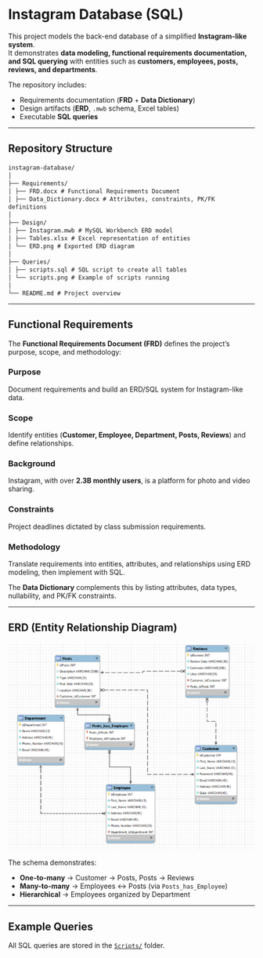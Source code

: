 # Instagram Database (SQL)

This project models the back-end database of a simplified **Instagram-like system**.  
It demonstrates **data modeling, functional requirements documentation, and SQL querying** with entities such as **customers, employees, posts, reviews, and departments**.  

The repository includes:  
- Requirements documentation (**FRD** + **Data Dictionary**)  
- Design artifacts (**ERD**, `.mwb` schema, Excel tables)  
- Executable **SQL queries**  

---

## Repository Structure
```
instagram-database/
│
├── Requirements/
│ ├── FRD.docx # Functional Requirements Document
│ ├── Data_Dictionary.docx # Attributes, constraints, PK/FK definitions
│
├── Design/
│ ├── Instagram.mwb # MySQL Workbench ERD model
│ ├── Tables.xlsx # Excel representation of entities
│ └── ERD.png # Exported ERD diagram
│
├── Queries/
│ ├── scripts.sql # SQL script to create all tables
│ └── scripts.png # Example of scripts running
│
└── README.md # Project overview
```
---

## Functional Requirements

The **Functional Requirements Document (FRD)** defines the project’s purpose, scope, and methodology:

### Purpose  
Document requirements and build an ERD/SQL system for Instagram-like data.  

### Scope  
Identify entities (**Customer, Employee, Department, Posts, Reviews**) and define relationships.  

### Background  
Instagram, with over **2.3B monthly users**, is a platform for photo and video sharing.  

### Constraints  
Project deadlines dictated by class submission requirements.  

### Methodology  
Translate requirements into entities, attributes, and relationships using ERD modeling, then implement with SQL.  

The **Data Dictionary** complements this by listing attributes, data types, nullability, and PK/FK constraints.  

---

## ERD (Entity Relationship Diagram)

![ERD](IGDatabase_SQL/Design/ERD.png)

The schema demonstrates:  
- **One-to-many** → Customer → Posts, Posts → Reviews  
- **Many-to-many** → Employees ↔ Posts (via `Posts_has_Employee`)  
- **Hierarchical** → Employees organized by Department  

---

## Example Queries

All SQL queries are stored in the [`Scripts/`](InstagramDatabase_SQL/IGDatabase_SQL/Scripts/
) folder.  





